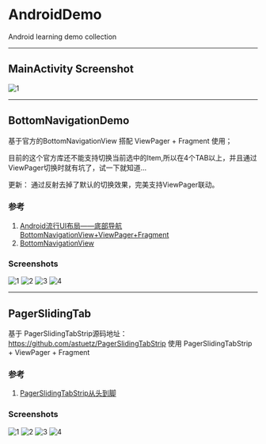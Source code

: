 # AndroidDemo
Android learning demo collection

---

## MainActivity Screenshot
![1](/screenshots/Screenshot_main.png)

---

## BottomNavigationDemo
基于官方的BottomNavigationView 搭配 ViewPager + Fragment 使用；

目前的这个官方库还不能支持切换当前选中的Item,所以在4个TAB以上，并且通过ViewPager切换时就有坑了，试一下就知道...

更新： 通过反射去掉了默认的切换效果，完美支持ViewPager联动。

### 参考
1. [Android流行UI布局——底部导航BottomNavigationView+ViewPager+Fragment](https://www.jianshu.com/p/0ba25cc65889)
2. [BottomNavigationView](https://github.com/brucevanfdm/BottomNavigationView)

### Screenshots
![1](/screenshots/BottomNavigationView/Screenshot_1539261621.png)
![2](/screenshots/BottomNavigationView/Screenshot_1539261625.png)
![3](/screenshots/BottomNavigationView/Screenshot_1539261627.png)
![4](/screenshots/BottomNavigationView/Screenshot_1539261629.png)

---

## PagerSlidingTab
基于 PagerSlidingTabStrip源码地址：https://github.com/astuetz/PagerSlidingTabStrip
使用 PagerSlidingTabStrip + ViewPager + Fragment

### 参考
1. [PagerSlidingTabStrip从头到脚](https://www.jianshu.com/p/dfc83ea3d476)

### Screenshots
![1](/screenshots/PagerSlidingTab/Screenshot_1541379667.png)
![2](/screenshots/PagerSlidingTab/Screenshot_1541379669.png)
![3](/screenshots/PagerSlidingTab/Screenshot_1541379671.png)
![4](/screenshots/PagerSlidingTab/Screenshot_1541379673.png)

